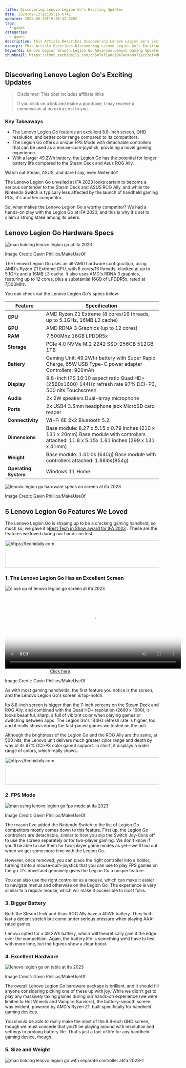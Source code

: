 ```yaml
---
title: Discovering Lenovo Legion Go's Exciting Updates
date: 2024-09-13T16:35:15.674Z
updated: 2024-09-20T19:35:32.026Z
tags:
  - games
categories:
  - games
description: This Article Describes Discovering Lenovo Legion Go's Exciting Updates
excerpt: This Article Describes Discovering Lenovo Legion Go's Exciting Updates
keywords: Lenovo Legion Growth,Legion Go Advances,Lenovo Gaming Updates,Legion Go Tech Improvements,New Legion Go Features,Lenovo Gaming Laptop 2023,Legion Go Latest Reviews
thumbnail: https://thmb.techidaily.com/c6507ef1a8c1967e04b9a71ecc3df4d6b245a64121c79bffee638bab85472f90.jpg
---
```


## Discovering Lenovo Legion Go's Exciting Updates

>  Disclaimer: This post includes affiliate links
>
>  If you click on a link and make a purchase, I may receive a commission at no extra cost to you.
>

### Key Takeaways

* The Lenovo Legion Go features an excellent 8.8-inch screen, QHD resolution, and better color range compared to its competitors.
* The Legion Go offers a unique FPS Mode with detachable controllers that can be used as a mouse-cum-joystick, providing a novel gaming experience.
* With a larger 49.2Wh battery, the Legion Go has the potential for longer battery life compared to the Steam Deck and Asus ROG Ally.

Watch out Steam, ASUS, and dare I say, even Nintendo?

 The Lenovo Legion Go unveiled at IFA 2023 looks certain to become a serious contender to the Steam Deck and ASUS ROG Ally, and while the Nintendo Switch is typically less affected by the launch of handheld gaming PCs, it's another competitor.

 So, what makes the Lenovo Legion Go a worthy competitor? We had a hands-on play with the Legion Go at IFA 2023, and this is why it's set to claim a strong stake among its peers.

## Lenovo Legion Go Hardware Specs

![man holding lenovo legion go at ifa 2023](https://static1.makeuseofimages.com/wordpress/wp-content/uploads/wm/2023/09/man-holding-lenovo-legion-go-at-ifa-2023.jpg)

 Image Credit: Gavin Phillips/MakeUseOf

 The Lenovo Legion Go uses an all-AMD hardware configuration, using AMD's Ryzen Z1 Extreme CPU, with 8 cores/16 threads, clocked at up to 5.1GHz and a 16MB L3 cache. It also uses AMD's RDNA 3 graphics, featuring up to 12 cores, plus a substantial 16GB of LPDDR5x, rated at 7,500Mhz.

You can check out the Lenovo Legion Go's specs below.

| Feature              | Specification                                                                                                                                 |
| -------------------- | --------------------------------------------------------------------------------------------------------------------------------------------- |
| **CPU**              | AMD Ryzen Z1 Extreme (8 cores/16 threads, up to 5.1GHz, 16MB L3 cache)                                                                        |
| **GPU**              | AMD RDNA 3 Graphics (up to 12 cores)                                                                                                          |
| **RAM**              | 7,500Mhz 16GB LPDDR5x                                                                                                                         |
| **Storage**          | PCIe 4.0 NVMe M.2 2242 SSD: 256GB 512GB 1TB                                                                                                   |
| **Battery**          | Gaming Unit: 49.2Whr battery with Super Rapid Charge, 65W USB Type-C power adapter Controllers: 900mAh                                        |
| **Display**          | 8.8-inch IPS 16:10 aspect ratio Quad HD+ (2560x1600) 144Hz refresh rate 97% DCI-P3, 500 nits Touchscreen                                      |
| **Audio**            | 2x 2W speakers Dual-array microphone                                                                                                          |
| **Ports**            | 2x USB4 3.5mm headphone jack MicroSD card reader                                                                                              |
| **Connectivity**     | Wi-Fi 6E 2x2 Bluetooth 5.2                                                                                                                    |
| **Dimensions**       | Base module: 8.27 x 5.15 x 0.79 inches (210 x 131 x 20mm)  Base module with controllers attached: 11.8 x 5.15x 1.61 inches (299 x 131 x 41mm) |
| **Weight**           | Base module: 1.41lbs (640g) Base module with controllers attached: 1.88lbs(854g)                                                              |
| **Operating System** | Windows 11 Home                                                                                                                               |

![lenovo legion go hardware specs on screen at ifa 2023](https://static1.makeuseofimages.com/wordpress/wp-content/uploads/wm/2023/09/lenovo-legion-go-hardware-specs-on-screen-at-ifa-2023.jpg)

 Image Credit: Gavin Phillips/MakeUseOf

## 5 Lenovo Legion Go Features We Loved

 The Lenovo Legion Go is shaping up to be a cracking gaming handheld, so much so, we gave it a[Best Tech in Show award for IFA 2023](https://www.makeuseof.com/makeuseof-best-of-ifa-2023-awards/) . These are the features we loved during our hands-on test.

<!-- affiliate ads begin -->
<a href="https://ephamedtechinc.pxf.io/c/5597632/2137208/26400" target="_top" id="2137208">
  <img src="//a.impactradius-go.com/display-ad/26400-2137208" border="0" alt="https://techidaily.com" width="728" height="90"/>
</a>
<img height="0" width="0" src="https://ephamedtechinc.pxf.io/i/5597632/2137208/26400" style="position:absolute;visibility:hidden;" border="0" />
<!-- affiliate ads end -->

### 1\. The Lenovo Legion Go Has an Excellent Screen

![close up of lenovo legion go screen at ifa 2023](https://static1.makeuseofimages.com/wordpress/wp-content/uploads/wm/2023/09/close-up-of-lenovo-legion-go-screen-at-ifa-2023.jpg)

<!-- affiliate ads begin -->
<span id="1983474">
					<video width="576" height="240" style="cursor:pointer"
           poster="//a.impactradius-go.com/display-clicktoplayimage/1983474.png"
           onclick="if(!this.playClicked){this.play();this.setAttribute('controls',true);this.playClicked=true;}">
	   <source src="//a.impactradius-go.com/display-ad/22993-1983474">
	   <img src="//a.impactradius-go.com/display-clicktoplayimage/1983474.png" style="border: none; height: 100%; width: 100%; object-fit: contain">
	</video>
	<div style="width:360px;text-align:center"><a href="javascript:window.open(decodeURIComponent('https%3A%2F%2Fhomestyler.sjv.io%2Fc%2F5597632%2F1983474%2F22993'), '_blank');void(0);">Click here</a></div>
</span>
<img height="0" width="0" src="https://imp.pxf.io/i/5597632/1983474/22993" style="position:absolute;visibility:hidden;" border="0" />
<!-- affiliate ads end -->

 Image Credit: Gavin Phillips/MakeUseOf

 As with most gaming handhelds, the first feature you notice is the screen, and the Lenovo Legion Go's screen is top-notch.

 Its 8.8-inch screen is bigger than the 7-inch screens on the Steam Deck and ROG Ally, and combined with the Quad HD+ resolution (2600 x 1600), it looks beautiful, sharp, a full of vibrant color when playing games or switching between apps. The Legion Go's 144Hz refresh rate is higher, too, and it really shows during the fast-paced games we tested on the unit.

 Although the brightness of the Legion Go and the ROG Ally are the same, at 500 nits, the Lenovo unit delivers much greater color range and depth by way of its 97% DCI-P3 color gamut support. In short, it displays a wider range of colors, which really shows.

<!-- affiliate ads begin -->
<a href="https://appsumo.8odi.net/c/5597632/2132160/7443" target="_top" id="2132160">
  <img src="//a.impactradius-go.com/display-ad/7443-2132160" border="0" alt="https://techidaily.com" width="600" height="90"/>
</a>
<img height="0" width="0" src="https://appsumo.8odi.net/i/5597632/2132160/7443" style="position:absolute;visibility:hidden;" border="0" />
<!-- affiliate ads end -->

### 2\. FPS Mode

![man using lenovo legion go fps mode at ifa 2023](https://static1.makeuseofimages.com/wordpress/wp-content/uploads/wm/2023/09/man-using-lenovo-legion-go-fps-mode-at-ifa-2023.jpg)

 Image Credit: Gavin Phillips/MakeUseOf

 The reason I've added the Nintendo Switch to the list of Legion Go competitors mostly comes down to this feature. First up, the Legion Go controllers are detachable, similar to how you slip the Switch Joy-Cons off to use the screen separately or for two-player gaming. We don't know if you'll be able to use them for two-player game modes as yet—we'll find out when we get some more time with the Legion Go.

 However, once removed, you can place the right controller into a holder, turning it into a mouse-cum-joystick that you can use to play FPS games on the go. It's novel and genuinely gives the Legion Go a unique feature.

 You can also use the right controller as a mouse, which can make it easier to navigate menus and otherwise on the Legion Go. The experience is very similar to a regular mouse, which will make it accessible to most folks.

### 3\. Bigger Battery

 Both the Steam Deck and Asus ROG Ally have a 40Wh battery. They both last a decent stretch but come under serious pressure when playing AAA-rated games.

 Lenovo opted for a 49.2Wh battery, which will theoretically give it the edge over the competition. Again, the battery life is something we'd have to test with more time, but the figures show a clear boost.

### 4\. Excellent Hardware

![lenovo legion go on table at ifa 2023](https://static1.makeuseofimages.com/wordpress/wp-content/uploads/wm/2023/09/lenovo-legion-go-on-table-at-ifa-2023.jpg)

 Image Credit: Gavin Phillips/MakeUseOf

 The overall Lenovo Legion Go hardware package is brilliant, and it should fill anyone considering picking one of these up with joy. While we didn't get to play any massively taxing games during our hands-on experience (we were limited to Hot Wheels and Vampire Surviors), the buttery-smooth screen was evident, powered by AMD's Ryzen Z1, built specifically for handheld gaming devices.

 You should be able to really make the most of the 8.8-inch QHD screen, though we must concede that you'll be playing around with resolution and settings to prolong battery life. That's just a fact of life for any handheld gaming device, though.

### 5\. Size and Weight

![man holding lenovo legion go with separate controller atifa 2023-1](https://static1.makeuseofimages.com/wordpress/wp-content/uploads/wm/2023/09/man-holding-lenovo-legion-go-with-separate-controller-atifa-2023-1.jpg)

<!-- affiliate ads begin -->
<span id="1834903">
					<video width="864" height="1536" style="cursor:pointer"
           poster="//a.impactradius-go.com/display-clicktoplayimage/1834903.png"
           onclick="if(!this.playClicked){this.play();this.setAttribute('controls',true);this.playClicked=true;}">
	   <source src="//a.impactradius-go.com/display-ad/16836-1834903">
	   <img src="//a.impactradius-go.com/display-clicktoplayimage/1834903.png" style="border: none; height: 100%; width: 100%; object-fit: contain">
	</video>
	<div style="width:540px;text-align:center"><a href="javascript:window.open(decodeURIComponent('https%3A%2F%2F25home.pxf.io%2Fc%2F5597632%2F1834903%2F16836'), '_blank');void(0);">Click here</a></div>
</span>
<img height="0" width="0" src="https://imp.pxf.io/i/5597632/1834903/16836" style="position:absolute;visibility:hidden;" border="0" />
<!-- affiliate ads end -->

 Image Credit: Gavin Phillips/MakeUseOf

 I'm a big fan of the much bigger screen on the Legion Go. It turns the Legion Go into a handheld gaming unit that feels solidly built, like it's built to last, but also ergonomically designed.

 With the controllers attached, the Legion Go measures 11.8 x 5.15 x 1.61 inches, which is by no means small. The overall size will likely have its detractors; some people will just prefer the smaller footprint of the ROG Ally and Steam Deck.

 But even with its larger frame, the Legion Go still feels nicely balanced. You can hold it for a period without getting tired, and while most people are likely to rest the unit on their lap or use the integrated kickstand, the 1.88 lbs doesn't feel overly cumbersome.

The carry case is also a nice touch!

## Lenovo Legion Go Launch Date and Price

 First revealed at IFA 2023, the Lenovo Legion Go is set to launch in October 2023\. The starting price is $700, but Lenovo hasn't revealed any configurations, and this is the information listed on its site. However, the price and additional configurations may well change before its October launch.

## Lenovo Legion Go vs. Steam Deck vs. Asus ROG Ally: Battle of the Gaming Handhelds

 When it comes down to it, the main comparisons will be drawn between the Lenovo Legion Go, the Steam Deck, and the Asus ROG Ally. They're similar devices with similar specs, catering to the same audience.

 The big question will be who comes out on top once the Legion Go launches.

<ins class="adsbygoogle"
     style="display:block"
     data-ad-format="autorelaxed"
     data-ad-client="ca-pub-7571918770474297"
     data-ad-slot="1223367746"></ins>

<ins class="adsbygoogle"
     style="display:block"
     data-ad-client="ca-pub-7571918770474297"
     data-ad-slot="8358498916"
     data-ad-format="auto"
     data-full-width-responsive="true"></ins>




